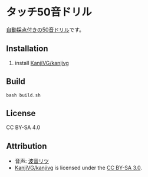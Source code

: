 # タッチ50音ドリル
[自動採点付きの50音ドリル](https://marmooo.github.io/touch-50on/)です。

## Installation
1. install [KanjiVG/kanjivg](https://github.com/KanjiVG/kanjivg)

## Build
```bash build.sh```

## License
CC BY-SA 4.0

## Attribution
- 音声: [波音リツ](http://canon-voice.com/)
- [KanjiVG/kanjivg](https://github.com/KanjiVG/kanjivg) is licensed under the [CC BY-SA 3.0](https://creativecommons.org/licenses/by-sa/3.0/).

